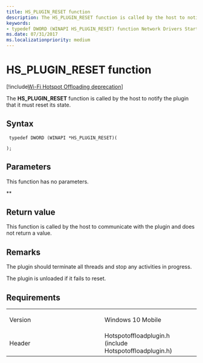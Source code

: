 ```yaml
---
title: HS_PLUGIN_RESET function
description: The HS_PLUGIN_RESET function is called by the host to notify the plugin that it must reset its state.
keywords: 
- typedef DWORD (WINAPI HS_PLUGIN_RESET) function Network Drivers Starting with Windows Vista
ms.date: 07/31/2017
ms.localizationpriority: medium
---
```


# HS\_PLUGIN\_RESET function

[!include[Wi-Fi Hotspot Offloading deprecation](../includes/wi-fi-hotspot-offloading-deprecation.md)]


The **HS\_PLUGIN\_RESET** function is called by the host to notify the plugin that it must reset its state.

Syntax
------

```ManagedCPlusPlus
 typedef DWORD (WINAPI *HS_PLUGIN_RESET)(
    
);
```

Parameters
----------

This function has no parameters.

**   

Return value
------------

This function is called by the host to communicate with the plugin and does not return a value.

Remarks
-------

The plugin should terminate all threads and stop any activities in progress.

The plugin is unloaded if it fails to reset.

Requirements
------------

<table>
<colgroup>
<col width="50%" />
<col width="50%" />
</colgroup>
<tbody>
<tr class="odd">
<td><p>Version</p></td>
<td><p>Windows 10 Mobile</p></td>
</tr>
<tr class="even">
<td><p>Header</p></td>
<td>Hotspotoffloadplugin.h (include Hotspotoffloadplugin.h)</td>
</tr>
</tbody>
</table>

 

 




